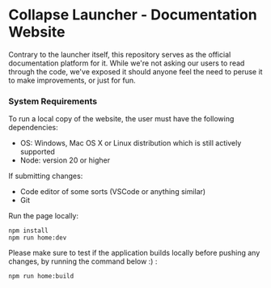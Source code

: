 # Collapse Launcher - Documentation Website

Contrary to the launcher itself, this repository serves as the official documentation platform for it. While we're not asking our users to read through the code, we've exposed it should anyone feel the need to peruse it to make improvements, or just for fun.

### System Requirements
To run a local copy of the website, the user must have the following dependencies:

- OS: Windows, Mac OS X or Linux distribution which is still actively supported 
- Node: version 20 or higher

If submitting changes:

- Code editor of some sorts (VSCode or anything similar)
- Git

Run the page locally:
```
npm install
npm run home:dev
```

Please make sure to test if the application builds locally before pushing any changes, by running the command below :) : 
```
npm run home:build
```